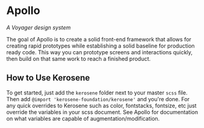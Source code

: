 # Apollo
_*A Voyager design system*_

The goal of Apollo is to create a solid front-end framework that allows for creating rapid prototypes while establishing a solid baseline for production ready code. This way you can prototype screens and interactions quickly, then build on that same work to reach a finished product.

## How to Use Kerosene

To get started, just add the `kerosene` folder next to your master `scss` file. Then add `@import 'kerosene-foundation/kerosene'` and you're done. For any quick overrides to Kerosene such as color, fontstacks, fontsize, etc just override the variables in your scss document. See Apollo for documentation on what variables are capable of augmentation/modification.
